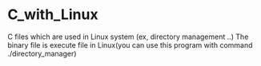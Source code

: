 # C_with_Linux
C files which are used in Linux system (ex, directory management ..)
The binary file is execute file in Linux(you can use this program with command ./directory_manager)
